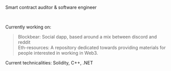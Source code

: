 Smart contract auditor & software engineer

<br />

Currently working on: <br />
> Blockbear: Social dapp, based around a mix between discord and reddit <br />
> Eth-resources: A repository dedicated towards providing materials for people interested in working in Web3.

Current technicalities: Solidity, C++, .NET <br />

